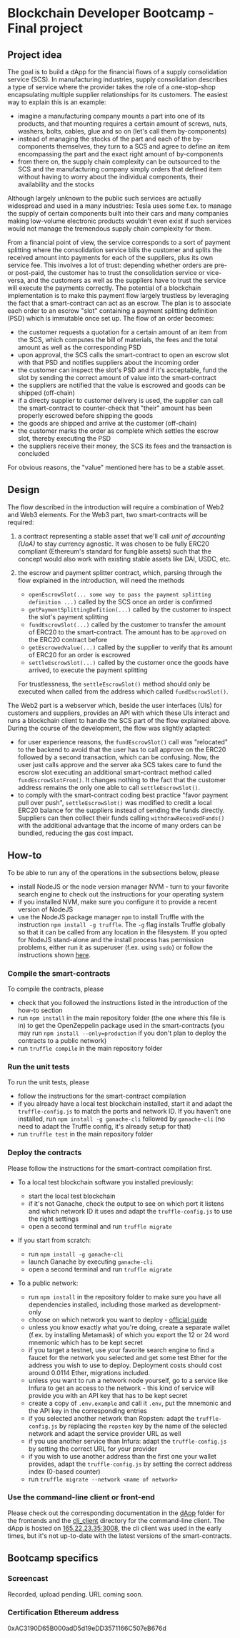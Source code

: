 # Blockchain Developer Bootcamp - Final project

## Project idea
The goal is to build a dApp for the financial flows of a supply consolidation service (SCS). In manufacturing industries, supply consolidation describes a type of service where the provider takes the role of a one-stop-shop encapsulating multiple supplier relationships for its customers. The easiest way to explain this is an example:
- imagine a manufacturing company mounts a part into one of its products, and that mounting requires a certain amount of screws, nuts, washers, bolts, cables, glue and so on (let's call them by-components)
- instead of managing the stocks of the part and each of the by-components themselves, they turn to a SCS and agree to define an item encompassing the part and the exact right amount of by-components
- from there on, the supply chain complexity can be outsourced to the SCS and the manufacturing company simply orders that defined item without having to worry about the individual components, their availability and the stocks

Although largely unknown to the public such services are actually widespread and used in a many industries: Tesla uses some f.ex. to manage the supply of certain components built into their cars and many companies making low-volume electronic products wouldn't even exist if such services would not manage the tremendous supply chain complexity for them. 

From a financial point of view, the service corresponds to a sort of payment splitting where the consolidation service bills the customer and splits the received amount into payments for each of the suppliers, plus its own service fee. This involves a lot of trust: depending whether orders are pre- or post-paid, the customer has to trust the consolidation service or vice-versa, and the customers as well as the suppliers have to trust the service will execute the payments correctly. The potential of a blockchain implementation is to make this payment flow largely trustless by leveraging the fact that a smart-contract can act as an escrow. The plan is to associate each order to an escrow "slot" containing a payment splitting definition (PSD) which is immutable once set up. The flow of an order becomes:
- the customer requests a quotation for a certain amount of an item from the SCS, which computes the bill of materials, the fees and the total amount as well as the corresponding PSD
- upon approval, the SCS calls the smart-contract to open an escrow slot with that PSD and notifies suppliers about the incoming order
- the customer can inspect the slot's PSD and if it's acceptable, fund the slot by sending the correct amount of value into the smart-contract
- the suppliers are notified that the value is escrowed and goods can be shipped (off-chain)
- if a directy supplier to customer delivery is used, the supplier can call the smart-contract to counter-check that "their" amount has been properly escrowed before shipping the goods
- the goods are shipped and arrive at the customer (off-chain)
- the customer marks the order as complete which settles the escrow slot, thereby executing the PSD
- the suppliers receive their money, the SCS its fees and the transaction is concluded

For obvious reasons, the "value" mentioned here has to be a stable asset.

## Design
The flow described in the introduction will require a combination of Web2 and Web3 elements. For the Web3 part, two smart-contracts will be required: 
1. a contract representing a stable asset that we'll call *unit of accounting (UoA)* to stay currency agnostic. It was chosen to be fully ERC20 compliant (Ethereum's standard for fungible assets) such that the concept would also work with existing stable assets like DAI, USDC, etc.
2. the escrow and payment splitter contract, which, parsing through the flow explained in the introduction, will need the methods 
    - `openEscrowSlot(... some way to pass the payment splitting definition ...)` called by the SCS once an order is confirmed
    - `getPaymentSplittingDefition(...)` called by the customer to inspect the slot's payment splitting
    - `fundEscrowSlot(...)` called by the customer to transfer the amount of ERC20 to the smart-contract. The amount has to be `approve`d on the ERC20 contract before
    - `getEscrowedValue(...)` called by the supplier to verify that its amount of ERC20 for an order is escrowed
    - `settleEscrowSlot(...)` called by the customer once the goods have arrived, to execute the payment splitting
    
    For trustlessness, the `settleEscrowSlot()` method should only be executed when called from the address which called `fundEscrowSlot()`. 

The Web2 part is a webserver which, beside the user interfaces (UIs) for customers and suppliers, provides an API with which these UIs interact and runs a blockchain client to handle the SCS part of the flow explained above. During the course of the development, the flow was slightly adapted:
- for user experience reasons, the `fundEscrowSlot()` call was "relocated" to the backend to avoid that the user has to call approve on the ERC20 followed by a second transaction, which can be confusing. Now, the user just calls approve and the server aka SCS takes care to fund the escrow slot executing an additional smart-contract method called `fundEscrowSlotFrom()`. It changes nothing to the fact that the customer address remains the only one able to call `settleEscrowSlot()`. 
- to comply with the smart-contract coding best practice "favor payment pull over push", `settleEscrowSlot()` was modified to credit a local ERC20 balance for the suppliers instead of sending the funds directly. Suppliers can then collect their funds calling `withdrawReceivedFunds()` with the additional advantage that the income of many orders can be bundled, reducing the gas cost impact. 

## How-to
To be able to run any of the operations in the subsections below, please
- install NodeJS or the node version manager NVM - turn to your favorite search engine to check out the instructions for your operating system
- if you installed NVM, make sure you configure it to provide a recent version of NodeJS
- use the NodeJS package manager `npm` to install Truffle with the instruction `npm install -g truffle`. The `-g` flag installs Truffle globally so that it can be called from any location in the filesystem. If you opted for NodeJS stand-alone and the install process has permission problems, either run it as superuser (f.ex. using `sudo`) or follow the instructions shown [here](https://makandracards.com/makandra/72209-how-to-install-npm-packages-globally-without-sudo-on-linux).

### Compile the smart-contracts
To compile the contracts, please
- check that you followed the instructions listed in the introduction of the how-to section
- run `npm install` in the main repository folder (the one where this file is in) to get the OpenZeppelin package used in the smart-contracts (you may run `npm install --only=production` if you don't plan to deploy the contracts to a public network)
- run `truffle compile` in the main repository folder

### Run the unit tests
To run the unit tests, please
- follow the instructions for the smart-contract compilation
- if you already have a local test blockchain installed, start it and adapt the `truffle-config.js` to match the ports and network ID. If you haven't one installed, run `npm install -g ganache-cli` followed by `ganache-cli` (no need to adapt the Truffle config, it's already setup for that)
- run `truffle test` in the main repository folder

### Deploy the contracts
Please follow the instructions for the smart-contract compilation first. 

- To a local test blockchain software you installed previously:
    - start the local test blockchain
    - if it's not Ganache, check the output to see on which port it listens and which network ID it uses and adapt the `truffle-config.js` to use the right settings
    - open a second terminal and run `truffle migrate`

- If you start from scratch:
    - run `npm install -g ganache-cli`
    - launch Ganache by executing `ganache-cli`
    - open a second terminal and run `truffle migrate`

- To a public network:
    - run `npm install` in the repository folder to make sure you have all dependencies installed, including those marked as development-only
    - choose on which network you want to deploy - [official guide](https://ethereum.org/en/developers/docs/networks/)
    - unless you know exactly what you're doing, create a separate wallet (f.ex. by installing Metamask) of which you export the 12 or 24 word mnemonic which has to be kept secret
    - if you target a testnet, use your favorite search engine to find a faucet for the network you selected and get some test Ether for the address you wish to use to deploy. Deployment costs should cost around 0.0114 Ether, migrations included.
    - unless you want to run a network node yourself, go to a service like Infura to get an access to the network - this kind of service will provide you with an API key that has to be kept secret
    - create a copy of `.env.example` and call it `.env`, put the mnemonic and the API key in the corresponding entries
    - if you selected another network than Ropsten: adapt the `truffle-config.js` by replacing the `ropsten` key by the name of the selected network and adapt the service provider URL as well
    - if you use another service than Infura: adapt the `truffle-config.js` by setting the correct URL for your provider
    - if you wish to use another address than the first one your wallet provides, adapt the `truffle-config.js` by setting the correct address index (0-based counter)
    - run `truffle migrate --network <name of network>`

### Use the command-line client or front-end
Please check out the corresponding documentation in the [dApp](./dApp) folder for the frontends and the [cli_client](./cli_client) directory for the command-line client. The dApp is hosted on [165.22.23.35:3008](http://165.22.23.35:3008), the cli client was used in the early times, but it's not up-to-date with the latest versions of the smart-contracts. 

## Bootcamp specifics
### Screencast
Recorded, upload pending. URL coming soon.

### Certification Ethereum address
0xAC3190D65B000adD5d19eDD3571166C507eB676d